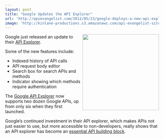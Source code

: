 ```yaml
---
layout: post
title: "Google Updates the API Explorer"
url: 'http://apievangelist.com/2012/05/23/google-deploys-a-new-api-explorer/'
image: 'http://kinlane-productions.s3.amazonaws.com/api-evangelist-site/blog/Google-API-Explorer-v2.png'
---
```


[<img class="c1" src="http://kinlane-productions.s3.amazonaws.com/google/Google-API-Explorer-v2.png" alt="" width="250" align="right" />][1]

Google just released an update to their [API Explorer][1].

Some of the new features include:

  * Indexed history of API calls
  * API request body editor
  * Search box for search APIs and methods
  * Indicator showing which methods require authentication

The [Google API Explorer][1] now supports two dozen Google APIs, up from only six when they first launched.

Google’s continued investment in their API explorer, which makes APIs not just easier to use, but more accessible to non-developers, really shows that an API explorer has become an [essential API building block][2].

   [1]: https://developers.google.com/apis-explorer/ (Google API Explorer)
   [2]: /2011/03/07/api-area-common-building-blocks/ (essential API building block)
